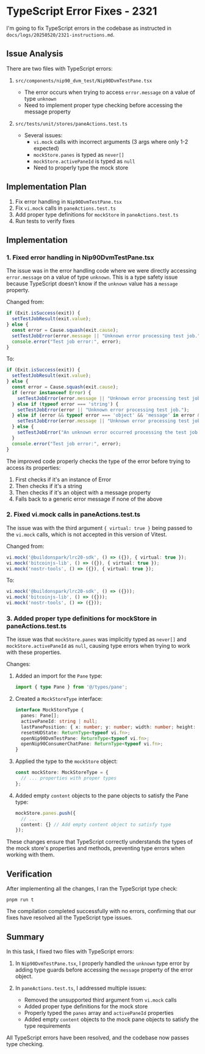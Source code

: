 # TypeScript Error Fixes - 2321

I'm going to fix TypeScript errors in the codebase as instructed in `docs/logs/20250520/2321-instructions.md`.

## Issue Analysis

There are two files with TypeScript errors:

1. `src/components/nip90_dvm_test/Nip90DvmTestPane.tsx`
   - The error occurs when trying to access `error.message` on a value of type `unknown`
   - Need to implement proper type checking before accessing the message property

2. `src/tests/unit/stores/paneActions.test.ts`
   - Several issues:
     - `vi.mock` calls with incorrect arguments (3 args where only 1-2 expected)
     - `mockStore.panes` is typed as `never[]`
     - `mockStore.activePaneId` is typed as `null`
     - Need to properly type the mock store

## Implementation Plan

1. Fix error handling in `Nip90DvmTestPane.tsx`
2. Fix `vi.mock` calls in `paneActions.test.ts` 
3. Add proper type definitions for `mockStore` in `paneActions.test.ts`
4. Run tests to verify fixes

## Implementation

### 1. Fixed error handling in Nip90DvmTestPane.tsx

The issue was in the error handling code where we were directly accessing `error.message` on a value of type `unknown`. This is a type safety issue because TypeScript doesn't know if the `unknown` value has a `message` property.

Changed from:
```typescript
if (Exit.isSuccess(exit)) {
  setTestJobResult(exit.value);
} else {
  const error = Cause.squash(exit.cause);
  setTestJobError(error.message || "Unknown error processing test job.");
  console.error("Test job error:", error);
}
```

To:
```typescript
if (Exit.isSuccess(exit)) {
  setTestJobResult(exit.value);
} else {
  const error = Cause.squash(exit.cause);
  if (error instanceof Error) {
    setTestJobError(error.message || "Unknown error processing test job.");
  } else if (typeof error === 'string') {
    setTestJobError(error || "Unknown error processing test job.");
  } else if (error && typeof error === 'object' && 'message' in error && typeof error.message === 'string') {
    setTestJobError(error.message || "Unknown error processing test job.");
  } else {
    setTestJobError("An unknown error occurred processing the test job.");
  }
  console.error("Test job error:", error);
}
```

The improved code properly checks the type of the error before trying to access its properties:
1. First checks if it's an instance of Error
2. Then checks if it's a string
3. Then checks if it's an object with a message property
4. Falls back to a generic error message if none of the above

### 2. Fixed vi.mock calls in paneActions.test.ts

The issue was with the third argument `{ virtual: true }` being passed to the `vi.mock` calls, which is not accepted in this version of Vitest.

Changed from:
```typescript
vi.mock('@buildonspark/lrc20-sdk', () => ({}), { virtual: true });
vi.mock('bitcoinjs-lib', () => ({}), { virtual: true });
vi.mock('nostr-tools', () => ({}), { virtual: true });
```

To:
```typescript
vi.mock('@buildonspark/lrc20-sdk', () => ({}));
vi.mock('bitcoinjs-lib', () => ({}));
vi.mock('nostr-tools', () => ({}));
```

### 3. Added proper type definitions for mockStore in paneActions.test.ts

The issue was that `mockStore.panes` was implicitly typed as `never[]` and `mockStore.activePaneId` as `null`, causing type errors when trying to work with these properties.

Changes:
1. Added an import for the `Pane` type:
   ```typescript
   import { type Pane } from '@/types/pane';
   ```

2. Created a `MockStoreType` interface:
   ```typescript
   interface MockStoreType {
     panes: Pane[];
     activePaneId: string | null;
     lastPanePosition: { x: number; y: number; width: number; height: number } | null;
     resetHUDState: ReturnType<typeof vi.fn>;
     openNip90DvmTestPane: ReturnType<typeof vi.fn>;
     openNip90ConsumerChatPane: ReturnType<typeof vi.fn>;
   }
   ```

3. Applied the type to the `mockStore` object:
   ```typescript
   const mockStore: MockStoreType = {
     // ... properties with proper types
   };
   ```

4. Added empty `content` objects to the pane objects to satisfy the Pane type:
   ```typescript
   mockStore.panes.push({
     // ...
     content: {} // Add empty content object to satisfy type
   });
   ```

These changes ensure that TypeScript correctly understands the types of the mock store's properties and methods, preventing type errors when working with them.

## Verification

After implementing all the changes, I ran the TypeScript type check:

```
pnpm run t
```

The compilation completed successfully with no errors, confirming that our fixes have resolved all the TypeScript type issues.

## Summary

In this task, I fixed two files with TypeScript errors:

1. In `Nip90DvmTestPane.tsx`, I properly handled the `unknown` type error by adding type guards before accessing the `message` property of the error object.

2. In `paneActions.test.ts`, I addressed multiple issues:
   - Removed the unsupported third argument from `vi.mock` calls
   - Added proper type definitions for the mock store
   - Properly typed the `panes` array and `activePaneId` properties
   - Added empty `content` objects to the mock pane objects to satisfy the type requirements

All TypeScript errors have been resolved, and the codebase now passes type checking.